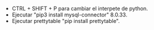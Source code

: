 - CTRL + SHIFT + P para cambiar el interpete de python.
- Ejecutar "pip3 install mysql-connector" 8.0.33.
- Ejecutar prettytable "pip install prettytable".